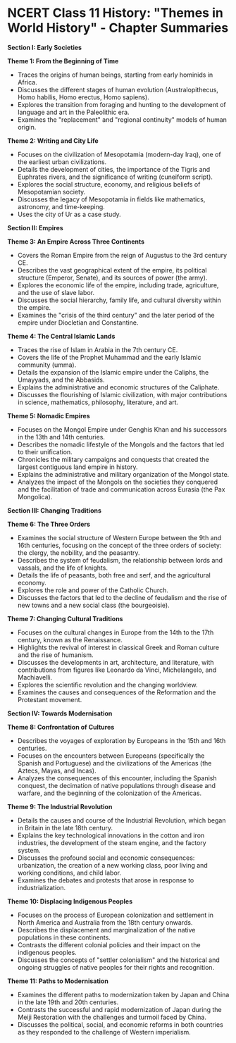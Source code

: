 # NCERT Class 11 History: "Themes in World History" - Chapter Summaries

**Section I: Early Societies**

**Theme 1: From the Beginning of Time**
*   Traces the origins of human beings, starting from early hominids in Africa.
*   Discusses the different stages of human evolution (Australopithecus, Homo habilis, Homo erectus, Homo sapiens).
*   Explores the transition from foraging and hunting to the development of language and art in the Paleolithic era.
*   Examines the "replacement" and "regional continuity" models of human origin.

**Theme 2: Writing and City Life**
*   Focuses on the civilization of Mesopotamia (modern-day Iraq), one of the earliest urban civilizations.
*   Details the development of cities, the importance of the Tigris and Euphrates rivers, and the significance of writing (cuneiform script).
*   Explores the social structure, economy, and religious beliefs of Mesopotamian society.
*   Discusses the legacy of Mesopotamia in fields like mathematics, astronomy, and time-keeping.
*   Uses the city of Ur as a case study.

**Section II: Empires**

**Theme 3: An Empire Across Three Continents**
*   Covers the Roman Empire from the reign of Augustus to the 3rd century CE.
*   Describes the vast geographical extent of the empire, its political structure (Emperor, Senate), and its sources of power (the army).
*   Explores the economic life of the empire, including trade, agriculture, and the use of slave labor.
*   Discusses the social hierarchy, family life, and cultural diversity within the empire.
*   Examines the "crisis of the third century" and the later period of the empire under Diocletian and Constantine.

**Theme 4: The Central Islamic Lands**
*   Traces the rise of Islam in Arabia in the 7th century CE.
*   Covers the life of the Prophet Muhammad and the early Islamic community (umma).
*   Details the expansion of the Islamic empire under the Caliphs, the Umayyads, and the Abbasids.
*   Explains the administrative and economic structures of the Caliphate.
*   Discusses the flourishing of Islamic civilization, with major contributions in science, mathematics, philosophy, literature, and art.

**Theme 5: Nomadic Empires**
*   Focuses on the Mongol Empire under Genghis Khan and his successors in the 13th and 14th centuries.
*   Describes the nomadic lifestyle of the Mongols and the factors that led to their unification.
*   Chronicles the military campaigns and conquests that created the largest contiguous land empire in history.
*   Explains the administrative and military organization of the Mongol state.
*   Analyzes the impact of the Mongols on the societies they conquered and the facilitation of trade and communication across Eurasia (the Pax Mongolica).

**Section III: Changing Traditions**

**Theme 6: The Three Orders**
*   Examines the social structure of Western Europe between the 9th and 16th centuries, focusing on the concept of the three orders of society: the clergy, the nobility, and the peasantry.
*   Describes the system of feudalism, the relationship between lords and vassals, and the life of knights.
*   Details the life of peasants, both free and serf, and the agricultural economy.
*   Explores the role and power of the Catholic Church.
*   Discusses the factors that led to the decline of feudalism and the rise of new towns and a new social class (the bourgeoisie).

**Theme 7: Changing Cultural Traditions**
*   Focuses on the cultural changes in Europe from the 14th to the 17th century, known as the Renaissance.
*   Highlights the revival of interest in classical Greek and Roman culture and the rise of humanism.
*   Discusses the developments in art, architecture, and literature, with contributions from figures like Leonardo da Vinci, Michelangelo, and Machiavelli.
*   Explores the scientific revolution and the changing worldview.
*   Examines the causes and consequences of the Reformation and the Protestant movement.

**Section IV: Towards Modernisation**

**Theme 8: Confrontation of Cultures**
*   Describes the voyages of exploration by Europeans in the 15th and 16th centuries.
*   Focuses on the encounters between Europeans (specifically the Spanish and Portuguese) and the civilizations of the Americas (the Aztecs, Mayas, and Incas).
*   Analyzes the consequences of this encounter, including the Spanish conquest, the decimation of native populations through disease and warfare, and the beginning of the colonization of the Americas.

**Theme 9: The Industrial Revolution**
*   Details the causes and course of the Industrial Revolution, which began in Britain in the late 18th century.
*   Explains the key technological innovations in the cotton and iron industries, the development of the steam engine, and the factory system.
*   Discusses the profound social and economic consequences: urbanization, the creation of a new working class, poor living and working conditions, and child labor.
*   Examines the debates and protests that arose in response to industrialization.

**Theme 10: Displacing Indigenous Peoples**
*   Focuses on the process of European colonization and settlement in North America and Australia from the 18th century onwards.
*   Describes the displacement and marginalization of the native populations in these continents.
*   Contrasts the different colonial policies and their impact on the indigenous peoples.
*   Discusses the concepts of "settler colonialism" and the historical and ongoing struggles of native peoples for their rights and recognition.

**Theme 11: Paths to Modernisation**
*   Examines the different paths to modernization taken by Japan and China in the late 19th and 20th centuries.
*   Contrasts the successful and rapid modernization of Japan during the Meiji Restoration with the challenges and turmoil faced by China.
*   Discusses the political, social, and economic reforms in both countries as they responded to the challenge of Western imperialism.
